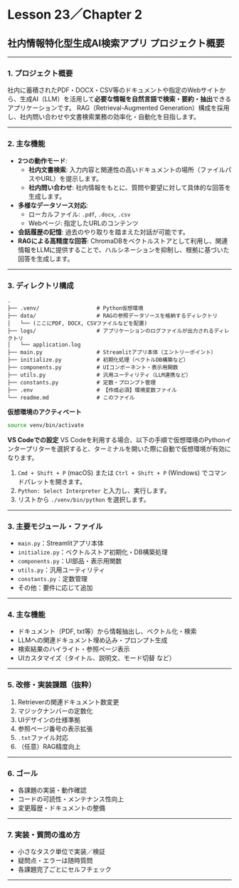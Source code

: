 # Lesson 23／Chapter 2  
## 社内情報特化型生成AI検索アプリ プロジェクト概要

---

### 1. プロジェクト概要

社内に蓄積されたPDF・DOCX・CSV等のドキュメントや指定のWebサイトから、生成AI（LLM）を活用して**必要な情報を自然言語で検索・要約・抽出**できるアプリケーションです。
RAG（Retrieval-Augmented Generation）構成を採用し、社内問い合わせや文書検索業務の効率化・自動化を目指します。

---

### 2. 主な機能

- **2つの動作モード**:
    - **社内文書検索**: 入力内容と関連性の高いドキュメントの場所（ファイルパスやURL）を提示します。
    - **社内問い合わせ**: 社内情報をもとに、質問や要望に対して具体的な回答を生成します。
- **多様なデータソース対応**:
    - ローカルファイル: `.pdf`, `.docx`, `.csv`
    - Webページ: 指定したURLのコンテンツ
- **会話履歴の記憶**: 過去のやり取りを踏まえた対話が可能です。
- **RAGによる高精度な回答**: ChromaDBをベクトルストアとして利用し、関連情報をLLMに提供することで、ハルシネーションを抑制し、根拠に基づいた回答を生成します。

---

### 3. ディレクトリ構成

```
.
├── .venv/                  # Python仮想環境
├── data/                   # RAGの参照データソースを格納するディレクトリ
│   └── (ここにPDF, DOCX, CSVファイルなどを配置)
├── logs/                   # アプリケーションのログファイルが出力されるディレクトリ
│   └── application.log
├── main.py                 # Streamlitアプリ本体（エントリーポイント）
├── initialize.py           # 初期化処理（ベクトルDB構築など）
├── components.py           # UIコンポーネント・表示用関数
├── utils.py                # 汎用ユーティリティ（LLM連携など）
├── constants.py            # 定数・プロンプト管理
├── .env                    # 【作成必須】環境変数ファイル
└── readme.md               # このファイル
```

**仮想環境のアクティベート**
  ```bash
  source venv/bin/activate
  ```

**VS Codeでの設定**
VS Codeを利用する場合、以下の手順で仮想環境のPythonインタープリターを選択すると、ターミナルを開いた際に自動で仮想環境が有効になります。
1.  `Cmd + Shift + P` (macOS) または `Ctrl + Shift + P` (Windows) でコマンドパレットを開きます。
2.  `Python: Select Interpreter` と入力し、実行します。
3.  リストから `./venv/bin/python` を選択します。

---

### 3. 主要モジュール・ファイル

- `main.py`：Streamlitアプリ本体
- `initialize.py`：ベクトルストア初期化・DB構築処理
- `components.py`：UI部品・表示用関数
- `utils.py`：汎用ユーティリティ
- `constants.py`：定数管理
- その他：要件に応じて追加

---

### 4. 主な機能

- ドキュメント（PDF, txt等）から情報抽出し、ベクトル化・検索
- LLMへの関連ドキュメント埋め込み・プロンプト生成
- 検索結果のハイライト・参照ページ表示
- UIカスタマイズ（タイトル、説明文、モード切替 など）

---

### 5. 改修・実装課題（抜粋）

1. Retrieverの関連ドキュメント数変更
2. マジックナンバーの定数化
3. UIデザインの仕様準拠
4. 参照ページ番号の表示拡張
5. `.txt`ファイル対応
6. （任意）RAG精度向上

---

### 6. ゴール

- 各課題の実装・動作確認
- コードの可読性・メンテナンス性向上
- 変更履歴・ドキュメントの整備

---

### 7. 実装・質問の進め方

- 小さなタスク単位で実装／検証
- 疑問点・エラーは随時質問
- 各課題完了ごとにセルフチェック

---
